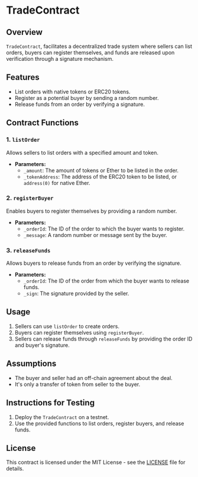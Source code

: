 # TradeContract

## Overview

`TradeContract`, facilitates a decentralized trade system where sellers can list orders, buyers can register themselves, and funds are released upon verification through a signature mechanism.

## Features

- List orders with native tokens or ERC20 tokens.
- Register as a potential buyer by sending a random number.
- Release funds from an order by verifying a signature.

## Contract Functions

### 1. `listOrder`

Allows sellers to list orders with a specified amount and token.

- **Parameters:**
  - `_amount`: The amount of tokens or Ether to be listed in the order.
  - `_tokenAddress`: The address of the ERC20 token to be listed, or `address(0)` for native Ether.

### 2. `registerBuyer`

Enables buyers to register themselves by providing a random number.

- **Parameters:**
  - `_orderId`: The ID of the order to which the buyer wants to register.
  - `_message`: A random number or message sent by the buyer.

### 3. `releaseFunds`

Allows buyers to release funds from an order by verifying the signature.

- **Parameters:**
  - `_orderId`: The ID of the order from which the buyer wants to release funds.
  - `_sign`: The signature provided by the seller.

## Usage

1. Sellers can use `listOrder` to create orders.
2. Buyers can register themselves using `registerBuyer`.
3. Sellers can release funds through `releaseFunds` by providing the order ID and buyer's signature.

## Assumptions

- The buyer and seller had an off-chain agreement about the deal.
- It's only a transfer of token from seller to the buyer.

## Instructions for Testing

1. Deploy the `TradeContract` on a testnet.
2. Use the provided functions to list orders, register buyers, and release funds.

## License

This contract is licensed under the MIT License - see the [LICENSE](LICENSE) file for details.
